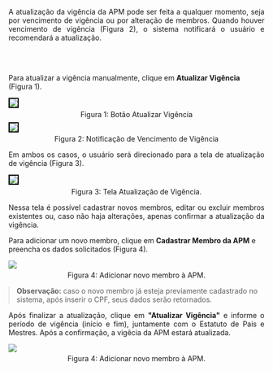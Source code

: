 <p align="justify">
A atualização da vigência da APM pode ser feita a qualquer momento, seja por vencimento de vigência ou por alteração de membros. Quando houver vencimento de vigência (Figura 2), o sistema notificará o usuário e recomendará a atualização.

<br><br>

Para atualizar a vigência manualmente, clique em <strong>Atualizar Vigência</strong> (Figura 1).
</p>

<figure style="margin: 0.5em 0;">
    <img src="../../../img/pc/apm/atualizar-vigencia/TelaAPM.png" style="border: 2px solid black;">
    <figcaption style="margin-top: 0.3em; text-align: center;">Figura 1: Botão Atualizar Vigência</figcaption>
</figure>

<figure style="margin: 0.5em 0;">
    <img src="../../../img/pc/apm/atualizar-vigencia/NotificacaoAtt.png" style="border: 2px solid black;">
    <figcaption style="margin-top: 0.3em; text-align: center;">Figura 2: Notificação de Vencimento de Vigência</figcaption>
</figure>

<p align="justify">
Em ambos os casos, o usuário será direcionado para a tela de atualização de vigência (Figura 3).
</p>

<figure style="margin: 0.5em 0;">
    <img src="../../../img/pc/apm/atualizar-vigencia/TelaAtualizarVigencia.png" style="border: 2px solid black;">
    <figcaption style="margin-top: 0.3em; text-align: center;">Figura 3: Tela Atualização de Vigência.</figcaption>
</figure>

<p align="justify">
Nessa tela é possível cadastrar novos membros, editar ou excluir membros existentes ou, caso não haja alterações, apenas confirmar a atualização da vigência.

Para adicionar um novo membro, clique em <strong>Cadastrar Membro da APM</strong> e preencha os dados solicitados (Figura 4).
</p>

<figure style="margin: 0.5em 0;">
    <img src="../../../img/pc/apm/atualizar-vigencia/DadosNovoMembro.png">
    <figcaption style="margin-top: 0.3em; text-align: center;">Figura 4: Adicionar novo membro à APM.</figcaption>
</figure>

<blockquote style="margin: 1em 0;">
      <strong>Observação:</strong> caso o novo membro já esteja previamente cadastrado no sistema, após inserir o CPF, seus dados serão retornados.
</blockquote>

<p align="justify">
Após finalizar a atualização, clique em <strong>"Atualizar Vigência"</strong> e informe o período de vigência (início e fim), juntamente com o Estatuto de Pais e Mestres. Após a confirmação, a vigêcia da APM estará atualizada.
</p> 

<figure style="margin: 0.5em 0;">
    <img src="../../../img/pc/apm/atualizar-vigencia/DialogAtualizar.png">
    <figcaption style="margin-top: 0.3em; text-align: center;">Figura 4: Adicionar novo membro à APM.</figcaption>
</figure>





